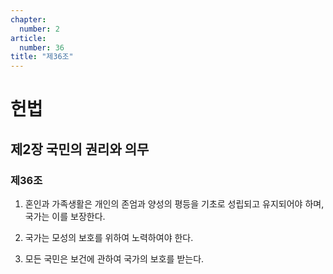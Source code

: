 ```yaml
---
chapter:
  number: 2
article:
  number: 36
title: "제36조"
---
```

# 헌법

## 제2장 국민의 권리와 의무

### 제36조

1. 혼인과 가족생활은 개인의 존엄과 양성의 평등을 기초로 성립되고 유지되어야 하며, 국가는 이를 보장한다.

2. 국가는 모성의 보호를 위하여 노력하여야 한다.

3. 모든 국민은 보건에 관하여 국가의 보호를 받는다.
